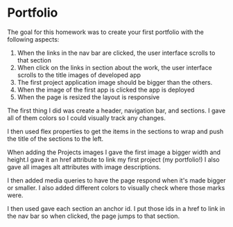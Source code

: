 # Portfolio
The goal for this homework was to create your first portfolio with the following aspects:
  1. When the links in the nav bar are clicked, the user interface scrolls to that section
  2. When click on the links in section about the work, the user interface scrolls to the title images of developed app
  3. The first project application image should be bigger than the others.
  4. When the image of the first app is clicked the app is deployed
  5. When the page is resized the layout is responsive

The first thing I did was create a header, navigation bar, and sections. I gave all of them colors so I could visually track any changes.

I then used flex properties to get the items in the sections to wrap and push the title of the sections to the left.

When adding the Projects images I gave the first image a bigger width and height.I gave it an href attribute to link my first project (my portfolio!) I also gave all images alt attributes with image descriptions. 

I then added media queries to have the page respond when it's made bigger or smaller. I also added different colors to visually check where those marks were. 

I then used gave each section an anchor id. I put those ids in a href to link in the nav bar so when clicked, the page jumps to that section. 




